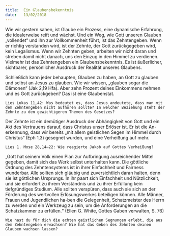 ```yaml
---
title:  Ein Glaubensbekenntnis
date:   13/02/2018
---
```


Wie wir gestern sahen, ist Glaube ein Prozess, eine dynamische Erfahrung, die idealerweise reift und wächst. Und ein Weg, wie Gott unseren Glauben „vollendet“ und ihn zur Vollkommenheit führt, ist das Zehntengeben. Wenn er richtig verstanden wird, ist der Zehnte, der Gott zurückgegeben wird, kein Legalismus. Wenn wir Zehnten geben, arbeiten wir nicht daran und streben damit nicht danach, uns den Einzug in den Himmel zu verdienen. Vielmehr ist das Zehntengeben ein Glaubensbekenntnis. Es ist äußerlicher, sichtbarer, persönlicher Ausdruck der Realität unseres Glaubens. 

Schließlich kann jeder behaupten, Glauben zu haben, an Gott zu glauben und selbst an Jesus zu glauben. Wie wir wissen, „glauben sogar die Dämonen“ (Jak 2,19 Hfa). Aber zehn Prozent deines Einkommens nehmen und es Gott zurückgeben? Das ist eine Glaubenstat. 

`Lies Lukas 11,42: Was bedeutet es, dass Jesus andeutete, dass man mit dem Zehntengeben nicht aufhören sollte? In welcher Beziehung steht der Zehnte zu den gewichtigeren Themen des Gesetzes?` 

Der Zehnte ist ein demütiger Ausdruck der Abhängigkeit von Gott und ein Akt des Vertrauens darauf, dass Christus unser Erlöser ist. Er ist die An-erkennung, dass wir bereits „mit allem geistlichen Segen im Himmel durch Christus“ (Eph 1,3) gesegnet wurden, und eine Verheißung auf mehr. 

`Lies 1. Mose 28,14–22: Wie reagierte Jakob auf Gottes Verheißung?` 

„Gott hat seinem Volk einen Plan zur Aufbringung ausreichender Mittel gegeben, damit sich das Werk selbst unterhalten kann. Die göttliche Ordnung des Zehntensystems ist in ihrer Einfachheit und Fairness wunderbar. Alle sollten sich gläubig und zuversichtlich daran halten, denn sie ist göttlichen Ursprungs. In ihr paart sich Einfachheit und Nützlichkeit, und sie erfordert zu ihrem Verständnis und zu ihrer Erfüllung kein tiefgründiges Studium. Alle sollten verspüren, dass auch sie sich an der Förderung des wertvollen Erlösungswerkes beteiligen können. Alle Männer, Frauen und Jugendlichen ha-ben die Gelegenheit, Schatzmeister des Herrn zu werden und ein Werkzeug zu sein, um die Anforderungen an die Schatzkammer zu erfüllen.“ (Ellen G. White, Gottes Gaben verwalten, S. 76) 

`Wie hast du für dich die echten geistlichen Segnungen erlebt, die aus dem Zehntengeben erwachsen? Wie hat das Geben des Zehnten deinen Glauben wachsen lassen?`